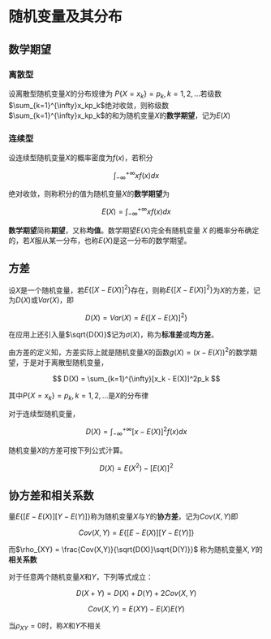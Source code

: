 # 随机变量及其分布

## 数学期望

### 离散型

设离散型随机变量$X$的分布规律为 $P\{X=x_k\}=p_k,k=1,2,\dots$若级数$\sum_{k=1}^{\infty}x_kp_k$绝对收敛，则称级数$\sum_{k=1}^{\infty}x_kp_k$的和为随机变量$X$的**数学期望**，记为$E(X)$

### 连续型

设连续型随机变量$X$的概率密度为$f(x)$，若积分

$$
\int_{-\infty}^{+\infty}xf(x)dx
$$

绝对收敛，则称积分的值为随机变量$X$的**数学期望**为

$$
E(X) = \int_{-\infty}^{+\infty}xf(x)dx
$$

**数学期望**简称**期望**，又称**均值**。数学期望$E(X)$完全有随机变量 $X$ 的概率分布确定的，若$X$服从某一分布，也称$E(X)$是这一分布的数学期望。

## 方差

设$X$是一个随机变量，若$E\{[X - E(X)]^2\}$存在，则称$E\{[X - E(X)]^2\}$为$X$的方差，记为$D(X)$或$Var(X)$，即

$$
D(X) = Var(X) = E\{[X - E(X)]^2\}
$$

在应用上还引入量$\sqrt{D(X)}$记为$\sigma(X)$，称为**标准差**或**均方差**。

由方差的定义知，方差实际上就是随机变量$X$的函数$g(X)=(x-E(X))^2$的数学期望，于是对于离散型随机变量，

$$
D(X) = \sum_{k=1}^{\infty}[x_k - E(X)]^2p_k
$$

其中$P\{X=x_k\}=p_k,k=1,2,\dots$是$X$的分布律

对于连续型随机变量，

$$
D(X) = \int_{-\infty}^{+\infty}[x - E(X)]^2f(x)dx
$$

随机变量$X$的方差可按下列公式汁算。

$$
D(X) = E(X^2) - [E(X)]^2
$$

## 协方差和相关系数

量$E\{[E - E(X)][Y - E(Y)]\}$称为随机变量$X$与$Y$的**协方差**，记为$Cov(X,Y)$即

$$
Cov(X,Y) = E\{[E - E(X)][Y - E(Y)]\}
$$

而$\rho_{XY} = \frac{Cov(X,Y)}{\sqrt{D(X)}\sqrt{D(Y)}}$ 称为随机变量$X,Y$的**相关系数**

对于任意两个随机变量$X$和$Y$，下列等式成立：

$$
D(X+Y) = D(X) + D(Y) + 2Cov(X, Y)
$$

$$
Cov(X, Y) = E(XY) - E(X)E(Y)
$$

当$\rho_{XY}=0$时，称$X$和$Y$不相关



































